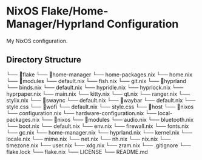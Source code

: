 # NixOS Flake/Home-Manager/Hyprland Configuration

My NixOS configuration.

## Directory Structure

└── 📁flake
    └── 📁home-manager
        └── home-packages.nix
        └── home.nix
        └── 📁modules
            └── default.nix
            └── fish.nix
            └── git.nix
            └── 📁hyprland
                └── binds.nix
                └── default.nix
                └── hypridle.nix
                └── hyprlock.nix
                └── hyprpaper.nix
                └── main.nix
            └── kitty.nix
            └── qt.nix
            └── ranger.nix
            └── stylix.nix
            └── 📁swaync
                └── default.nix
            └── 📁waybar
                └── default.nix
                └── style.css
            └── 📁wofi
                └── default.nix
                └── style.css
    └── 📁host
        └── 📁nixos
            └── configuration.nix
            └── hardware-configuration.nix
            └── local-packages.nix
    └── 📁nixos
        └── 📁modules
            └── audio.nix
            └── bluetooth.nix
            └── boot.nix
            └── default.nix
            └── env.nix
            └── firewall.nix
            └── fonts.nix
            └── gc.nix
            └── home-manager.nix
            └── hyprland.nix
            └── kernel.nix
            └── locale.nix
            └── mime.nix
            └── net.nix
            └── nh.nix
            └── nix.nix
            └── timezone.nix
            └── user.nix
            └── xdg.nix
            └── zram.nix
    └── .gitignore
    └── flake.lock
    └── flake.nix
    └── LICENSE
    └── README.md
